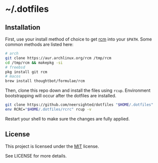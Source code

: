 # ~/.dotfiles

## Installation

First, use your install method of choice to get
[rcm](https://github.com/thoughtbot/rcm) into your `$PATH`. Some common methods
are listed here:

```sh
# arch
git clone https://aur.archlinux.org/rcm /tmp/rcm
cd /tmp/rcm && makepkg -si
# freebsd
pkg install git rcm
# macos
brew install thoughtbot/formulae/rcm
```

Then, clone this repo down and install the files using `rcup`. Environment
bootstrapping will occur after the dotfiles are installed.

```sh
git clone https://github.com/neersighted/dotfiles "$HOME/.dotfiles"
env RCRC="$HOME/.dotfiles/rcrc" rcup -v
```

Restart your shell to make sure the changes are fully applied.

## License

This project is licensed under the
[MIT](https://en.wikipedia.org/wiki/MIT_License) license.

See LICENSE for more details.
